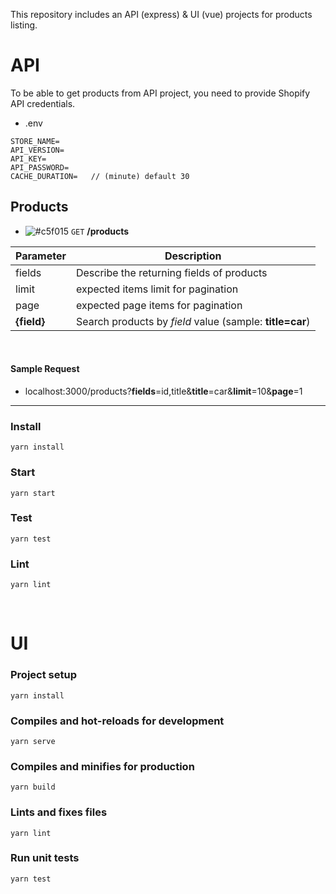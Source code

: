 
This repository includes an API (express) & UI (vue) projects for products listing.

# API

To be able to get products from API project, you need to provide Shopify API credentials.

- .env
```
STORE_NAME=
API_VERSION=
API_KEY=
API_PASSWORD=
CACHE_DURATION=   // (minute) default 30
```

## Products
- ![#c5f015](https://via.placeholder.com/15/c5f015/000000?text=+) `GET` **/products**


| Parameter | Description |
| --- | ----------- |
| fields | Describe the returning fields of products |
| limit | expected items limit for pagination |
| page | expected page items for pagination |
| **{field}** | Search products by *field* value (sample: **title=car**) | 

&nbsp;

#### Sample Request

* localhost:3000/products?**fields**=id,title&**title**=car&**limit**=10&**page**=1

---

### Install
```
yarn install
```

### Start
```
yarn start
```

### Test
```
yarn test
```

### Lint
```
yarn lint
```

&nbsp;
# UI

### Project setup
```
yarn install
```

### Compiles and hot-reloads for development
```
yarn serve
```

### Compiles and minifies for production
```
yarn build
```

### Lints and fixes files
```
yarn lint
```

### Run unit tests
```
yarn test
```